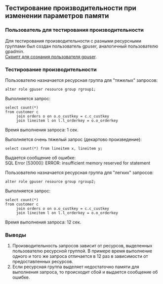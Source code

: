 ## Тестирование производительности при изменении параметров памяти ##   

### Пользователь для тестирования производительности ###
Для тестирования производительности с разными ресурсными группами был создан пользователь gpuser, аналогичный пользователю gpadmin.   
[Скрипт для сознания пользователя gpuser](gpuser.sql).
   
### Тестирование производительности ###   
Пользователю назначается ресурсная группа для "тяжелых" запросов:   
```
alter role gpuser resource group rgroup1;
```
Выполняется запрос:
```
select count(*)
from customer c 
     join orders o on o.o_custkey = c.c_custkey
     join lineitem l on l.l_orderkey = o.o_orderkey
```
Время выполнения запроса: 1 сек.

Выполняется очень тяжелый запрос (декартово произведение):
```
select count(*) from lineitem x, lineitem y;
```
Выдается сообщение об ошибке:   
SQL Error [53000]: ERROR: insufficient memory reserved for statement   
                      
Пользователю назначается ресурсная группа для "легких" запросов:
```
alter role gpuser resource group rgroup2;
```
Выполняется запрос:
```
select count(*)
from customer c 
     join orders o on o.o_custkey = c.c_custkey
     join lineitem l on l.l_orderkey = o.o_orderkey
```   
Время выполнения запроса: 12 сек.   
      
### Выводы ###
1. Производительность запросов зависит от ресурсов, выделенных пользователю ресурсной группой. В примере время выполнение одного и того же запроса отличается в 12 раз в зависимости от предоставленных ресурсов.
2. Если ресурсная группа выделяет недостаточно памяти для выполнения запроса, то происходит сбой и выдается сообщение об ошибке.

